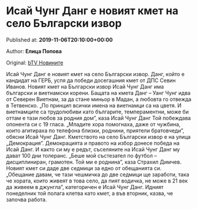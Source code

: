 
# Исай Чунг Данг е новият кмет на село Български извор

Published at: **2019-11-06T20:10:00+00:00**

Author: **Елица Попова**

Original: [bTV Новините](https://btvnovinite.bg/bulgaria/isaj-chung-dang-e-novijat-kmet-na-selo-balgarski-izvor.html)

Исай Чунг Данг е новият кмет на село Български извор. Данг, който е кандидат на ГЕРБ, успя да победи досегашния кмет от ДПС Севин Иванов.
Новият кмет на Български извор Исай Чунг Данг има български и виетнамски корени.
Бащата на кмета Данг – Уанг Чунг идва от Северен Виетнам, за да стане миньор в Мадан, а любовта го отвежда в Тетвенско.
„По принцип всички имена на виетнамци са на цветя. И виетнамците са трудолюбиви като българите, темпераментни, може би оттам е тази любов за родния дом”, каза Исай Чунг Данг
Той побеждава опонента си с 19 гласа.
„Младите хора помогнаха, даже от чужбина, които агитираха по телефона близки, роднини, приятели братовчеди”, обясни Исай Чунг Данг.
Кметството на село Български извор е на улица „Демокрация”. Демокрацията и правото на избор донесе победа на Исай Данг.
И както си му е редът, съселяните на Исай Чунг Данг му дават 100 дни толеранс.
„Беше мой състезател по футбол – дисциплиниран, грамотен. Той ми е роднина”, каза Страхил Димчев.
Новият кмет си даде две седмици за едно от обещанията си.  
„Обещание давам, че тази чешмичка до две седмици ще заработи, така че хората, които живеят в това село, да пият водичка, не може в 21 век да живеем в джунгла”, категоричен е Исай Чунг Данг.
Идният понеделник той полага клетва като кмет, а във вторник, казва, че започва работа.
